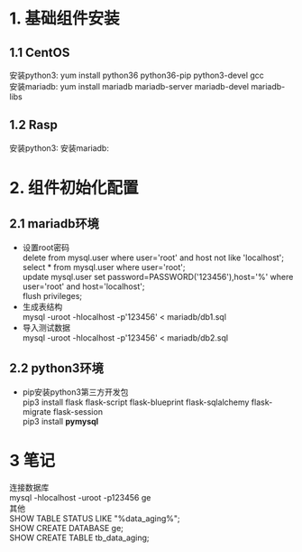 # 1. 基础组件安装

## 1.1 CentOS
安装python3: yum install python36 python36-pip python3-devel gcc<br/>
安装mariadb: yum install mariadb mariadb-server mariadb-devel mariadb-libs<br/>
## 1.2 Rasp
安装python3: 
安装mariadb: 

# 2. 组件初始化配置
## 2.1 mariadb环境
- 设置root密码<br/>
delete from mysql.user where user='root' and host not like 'localhost';<br/>
select * from mysql.user where user='root';<br/>
update mysql.user set password=PASSWORD('123456'),host='%' where user='root' and host='localhost';<br/>
flush privileges;<br/>
- 生成表结构<br/>
mysql -uroot -hlocalhost -p'123456' < mariadb/db1.sql<br/>
- 导入测试数据<br/>
mysql -uroot -hlocalhost -p'123456' < mariadb/db2.sql<br/>
## 2.2 python3环境
- pip安装python3第三方开发包<br/>
pip3 install flask flask-script flask-blueprint flask-sqlalchemy flask-migrate flask-session<br/>
pip3 install **pymysql**<br/>


# 3 笔记
连接数据库<br/>
mysql -hlocalhost -uroot -p123456 ge<br/>
其他<br/>
SHOW TABLE STATUS LIKE "%data_aging%";<br/>
SHOW CREATE DATABASE ge;<br/>
SHOW CREATE TABLE tb_data_aging;<br/>
